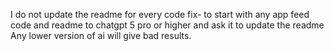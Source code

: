 I do not update the readme for every code fix- to start with any app feed code and readme  to chatgpt 5 pro or higher and ask it to update the readme Any lower version of ai will give bad results. 
